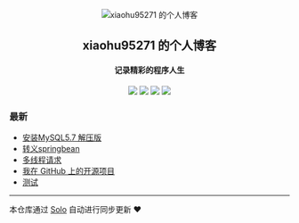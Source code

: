 <p align="center"><img alt="xiaohu95271 的个人博客" src="https://static.b3log.org/images/brand/solo-32.png"></p><h2 align="center">
xiaohu95271 的个人博客
</h2>

<h4 align="center">记录精彩的程序人生</h4>
<p align="center"><a title="xiaohu95271 的个人博客" target="_blank" href="https://github.com/xiaohu95271/solo-blog"><img src="https://img.shields.io/github/last-commit/xiaohu95271/solo-blog.svg?style=flat-square&color=FF9900"></a>
<a title="GitHub repo size in bytes" target="_blank" href="https://github.com/xiaohu95271/solo-blog"><img src="https://img.shields.io/github/repo-size/xiaohu95271/solo-blog.svg?style=flat-square"></a>
<a title="Solo Version" target="_blank" href="https://github.com/b3log/solo/releases"><img src="https://img.shields.io/badge/solo-3.6.6-f1e05a.svg?style=flat-square&color=blueviolet"></a>
<a title="Hits" target="_blank" href="https://github.com/b3log/hits"><img src="https://hits.b3log.org/xiaohu95271/solo-blog.svg"></a></p>

### 最新

* [安装MySQL5.7 解压版](http://www.gyht.top/articles/2019/10/31/1572504435875.html)
* [转义springbean](http://www.gyht.top/articles/2019/10/31/1572486924087.html)
* [多线程请求](http://www.gyht.top/articles/2019/10/31/1572486789912.html)
* [我在 GitHub 上的开源项目](http://www.gyht.top/my-github-repos)
* [测试](http://www.gyht.top/articles/2019/10/30/1572410654791.html)



---

本仓库通过 [Solo](https://github.com/b3log/solo) 自动进行同步更新 ❤️ 